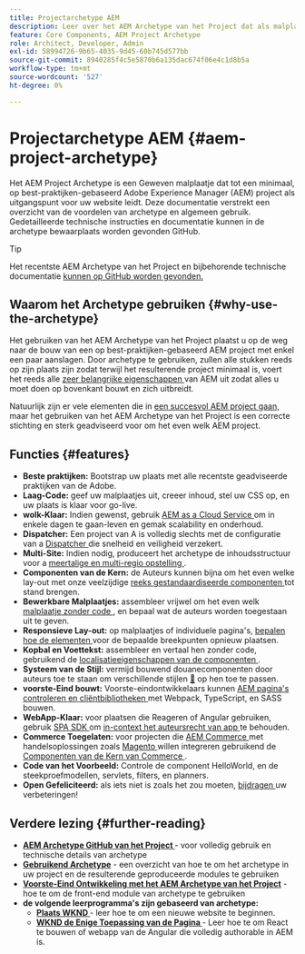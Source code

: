 ```yaml
---
title: Projectarchetype AEM
description: Leer over het AEM Archetype van het Project dat als malplaatje voor AEM-gebaseerde toepassingen dient.
feature: Core Components, AEM Project Archetype
role: Architect, Developer, Admin
exl-id: 58994726-9b65-4035-9d45-60b745d577bb
source-git-commit: 8940285f4c5e5870b6a135dac674f06e4c1d8b5a
workflow-type: tm+mt
source-wordcount: '527'
ht-degree: 0%

---
```



# Projectarchetype AEM {#aem-project-archetype}

Het AEM Project Archetype is een Geweven malplaatje dat tot een minimaal, op best-praktijken-gebaseerd Adobe Experience Manager (AEM) project als uitgangspunt voor uw website leidt. Deze documentatie verstrekt een overzicht van de voordelen van archetype en algemeen gebruik. Gedetailleerde technische instructies en documentatie kunnen in de archetype bewaarplaats worden gevonden GitHub.

>[!TIP]
>
>Het recentste AEM Archetype van het Project en bijbehorende technische documentatie [ kunnen op GitHub worden gevonden.](https://github.com/adobe/aem-project-archetype)

## Waarom het Archetype gebruiken {#why-use-the-archetype}

Het gebruiken van het AEM Archetype van het Project plaatst u op de weg naar de bouw van een op best-praktijken-gebaseerd AEM project met enkel een paar aanslagen. Door archetype te gebruiken, zullen alle stukken reeds op zijn plaats zijn zodat terwijl het resulterende project minimaal is, voert het reeds alle [ zeer belangrijke eigenschappen ](/help/developing/archetype/using.md#what-you-get) van AEM uit zodat alles u moet doen op bovenkant bouwt en zich uitbreidt.

Natuurlijk zijn er vele elementen die in [ een succesvol AEM project gaan, ](/help/developing/success.md) maar het gebruiken van het AEM Archetype van het Project is een correcte stichting en sterk geadviseerd voor om het even welk AEM project.

## Functies {#features}

* **Beste praktijken:** Bootstrap uw plaats met alle recentste geadviseerde praktijken van de Adobe.
* **Laag-Code:** geef uw malplaatjes uit, creeer inhoud, stel uw CSS op, en uw plaats is klaar voor go-live.
* **wolk-Klaar:** Indien gewenst, gebruik [ AEM as a Cloud Service ](https://experienceleague.adobe.com/docs/experience-manager-cloud-service/landing/home.html?lang=nl-NL) om in enkele dagen te gaan-leven en gemak scalability en onderhoud.
* **Dispatcher:** Een project van A is volledig slechts met de configuratie van a [ Dispatcher ](https://experienceleague.adobe.com/docs/experience-manager-dispatcher/using/dispatcher.html?lang=nl-NL) die snelheid en veiligheid verzekert.
* **Multi-Site:** Indien nodig, produceert het archetype de inhoudsstructuur voor a [ meertalige en multi-regio opstelling ](https://experienceleague.adobe.com/docs/experience-manager-cloud-service/sites/administering/reusing-content/msm/overview.html?lang=nl-NL).
* **Componenten van de Kern:** de Auteurs kunnen bijna om het even welke lay-out met onze veelzijdige [ reeks gestandaardiseerde componenten ](/help/introduction.md) tot stand brengen.
* **Bewerkbare Malplaatjes:** assembleer vrijwel om het even welk [ malplaatje zonder code ](https://experienceleague.adobe.com/docs/experience-manager-learn/sites/page-authoring/template-editor-feature-video-use.html?lang=nl-NL), en bepaal wat de auteurs worden toegestaan uit te geven.
* **Responsieve Lay-out:** op malplaatjes of individuele pagina&#39;s, [ bepalen hoe de elementen ](https://experienceleague.adobe.com/docs/experience-manager-core-components/using/get-started/localization.html?lang=nl-NL) voor de bepaalde breekpunten opnieuw plaatsen.
* **Kopbal en Voettekst:** assembleer en vertaal hen zonder code, gebruikend de [ localisatieeigenschappen van de componenten ](https://experienceleague.adobe.com/docs/experience-manager-core-components/using/get-started/localization.html?lang=nl-NL).
* **Systeem van de Stijl:** vermijd bouwend douanecomponenten door auteurs toe te staan om verschillende stijlen [&#128279;](https://experienceleague.adobe.com/docs/experience-manager-learn/getting-started-wknd-tutorial-develop/project-archetype/style-system.html?lang=nl-NL) op hen toe te passen.
* **voorste-Eind bouwt:** Voorste-eindontwikkelaars kunnen [ AEM pagina&#39;s controleren en cliëntbibliotheken ](front-end.md) met Webpack, TypeScript, en SASS bouwen.
* **WebApp-Klaar:** voor plaatsen die Reageren of Angular gebruiken, gebruik [ SPA SDK ](https://experienceleague.adobe.com/docs/experience-manager-cloud-service/content/implementing/developing/hybrid/developing.html?lang=nl-NL) om [ in-context het auteursrecht van app ](https://experienceleague.adobe.com/docs/experience-manager-learn/sites/spa-editor/spa-editor-framework-feature-video-use.html?lang=nl-NL) te behouden.
* **Commerce Toegelaten:** voor projecten die [ AEM Commerce ](https://experienceleague.adobe.com/docs/experience-manager-cloud-service/content-and-commerce/home.html?lang=nl-NL) met handelsoplossingen zoals [ Magento ](https://magento.com/) willen integreren gebruikend de [ Componenten van de Kern van Commerce ](https://github.com/adobe/aem-core-cif-components).
* **Code van het Voorbeeld:** Controle de component HelloWorld, en de steekproefmodellen, servlets, filters, en planners.
* **Open Gefeliciteerd:** als iets niet is zoals het zou moeten, [ bijdragen ](https://github.com/adobe/aem-core-wcm-components/blob/master/CONTRIBUTING.md) uw verbeteringen!

## Verdere lezing {#further-reading}

* **[AEM Archetype GitHub van het Project ](https://github.com/adobe/aem-project-archetype)** - voor volledig gebruik en technische details van archetype
* **[Gebruikend Archetype](using.md)** - een overzicht van hoe te om het archetype in uw project en de resulterende geproduceerde modules te gebruiken
* **[Voorste-Eind Ontwikkeling met het AEM Archetype van het Project](front-end.md)** - hoe te om de front-end module van archetype te gebruiken
* **de volgende leerprogramma&#39;s zijn gebaseerd van archetype:**
   * **[Plaats WKND ](https://experienceleague.adobe.com/docs/experience-manager-learn/getting-started-wknd-tutorial-develop/overview.html?lang=nl-NL)** - leer hoe te om een nieuwe website te beginnen.
   * **[WKND de Enige Toepassing van de Pagina ](https://experienceleague.adobe.com/docs/experience-manager-learn/sites/spa-editor/spa-editor-framework-feature-video-use.html?lang=nl-NL)** - Leer hoe te om React te bouwen of webapp van de Angular die volledig authorable in AEM is.
